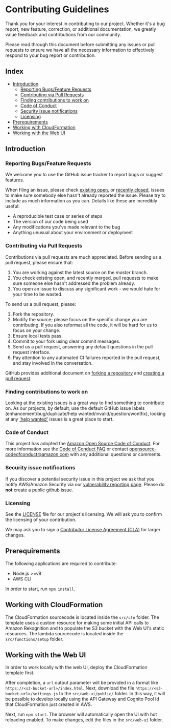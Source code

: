 # Contributing Guidelines

Thank you for your interest in contributing to our project. Whether it's a bug report, new feature, correction, or additional 
documentation, we greatly value feedback and contributions from our community.

Please read through this document before submitting any issues or pull requests to ensure we have all the necessary 
information to effectively respond to your bug report or contribution.

## Index

* [Introduction](#introduction)
  * [Reporting Bugs/Feature Requests](#reporting-bugsfeature-requests)
  * [Contributing via Pull Requests](#contributing-via-pull-requests)
  * [Finding contributions to work on](#finding-contributions-to-work-on)
  * [Code of Conduct](#code-of-conduct)
  * [Security issue notifications](#security-issue-notifications)
  * [Licensing](#licensing)
* [Prerequirements](#prerequirements)
* [Working with CloudFormation](#working-with-cloudformation)
* [Working with the Web UI](#working-with-the-web-ui)

## Introduction

### Reporting Bugs/Feature Requests

We welcome you to use the GitHub issue tracker to report bugs or suggest features.

When filing an issue, please check [existing open](https://github.com/aws-samples/amazon-rekognition-engagement-meter/issues), or [recently closed](https://github.com/aws-samples/amazon-rekognition-engagement-meter/issues?utf8=%E2%9C%93&q=is%3Aissue%20is%3Aclosed%20), issues to make sure somebody else hasn't already 
reported the issue. Please try to include as much information as you can. Details like these are incredibly useful:

* A reproducible test case or series of steps
* The version of our code being used
* Any modifications you've made relevant to the bug
* Anything unusual about your environment or deployment


### Contributing via Pull Requests
Contributions via pull requests are much appreciated. Before sending us a pull request, please ensure that:

1. You are working against the latest source on the *master* branch.
2. You check existing open, and recently merged, pull requests to make sure someone else hasn't addressed the problem already.
3. You open an issue to discuss any significant work - we would hate for your time to be wasted.

To send us a pull request, please:

1. Fork the repository.
2. Modify the source; please focus on the specific change you are contributing. If you also reformat all the code, it will be hard for us to focus on your change.
3. Ensure local tests pass.
4. Commit to your fork using clear commit messages.
5. Send us a pull request, answering any default questions in the pull request interface.
6. Pay attention to any automated CI failures reported in the pull request, and stay involved in the conversation.

GitHub provides additional document on [forking a repository](https://help.github.com/articles/fork-a-repo/) and 
[creating a pull request](https://help.github.com/articles/creating-a-pull-request/).


### Finding contributions to work on
Looking at the existing issues is a great way to find something to contribute on. As our projects, by default, use the default GitHub issue labels (enhancement/bug/duplicate/help wanted/invalid/question/wontfix), looking at any ['help wanted'](https://github.com/aws-samples/amazon-rekognition-engagement-meter/labels/help%20wanted) issues is a great place to start. 


### Code of Conduct
This project has adopted the [Amazon Open Source Code of Conduct](https://aws.github.io/code-of-conduct). 
For more information see the [Code of Conduct FAQ](https://aws.github.io/code-of-conduct-faq) or contact 
opensource-codeofconduct@amazon.com with any additional questions or comments.


### Security issue notifications
If you discover a potential security issue in this project we ask that you notify AWS/Amazon Security via our [vulnerability reporting page](http://aws.amazon.com/security/vulnerability-reporting/). Please do **not** create a public github issue.


### Licensing

See the [LICENSE](https://github.com/aws-samples/amazon-rekognition-engagement-meter/blob/master/LICENSE) file for our project's licensing. We will ask you to confirm the licensing of your contribution.

We may ask you to sign a [Contributor License Agreement (CLA)](http://en.wikipedia.org/wiki/Contributor_License_Agreement) for larger changes.

## Prerequirements

The following applications are required to contribute:

* Node.js >=v8
* AWS CLI

In order to start, run `npm install`.

## Working with CloudFormation

The CloudFormation sourcecode is located inside the `src/cfn` folder. The template uses a custom resource for making some initial API calls to Amazon Rekognition and to populate the S3 bucket with the Web UI's static resources. The lambda sourcecode is located inside the `src/functions/setup` folder.

## Working with the Web UI

In order to work locally with the web UI, deploy the CloudFormation template first.

After completion, a `url` output parameter will be provided in a format like `https://<s3-bucket-url>/index.html`. 
Next, download the file `https://<s3-bucket-url>/settings.js` to the `src/web-ui/public/` folder. 
In this way, it will be possible to develop locally using the API Gateway and Cognito Pool Id that CloudFormation just created in AWS.

Next, run `npm start`. The browser will automatically open the UI with hot reloading enabled.
To make changes, edit the files in the `src/web-ui` folder.
